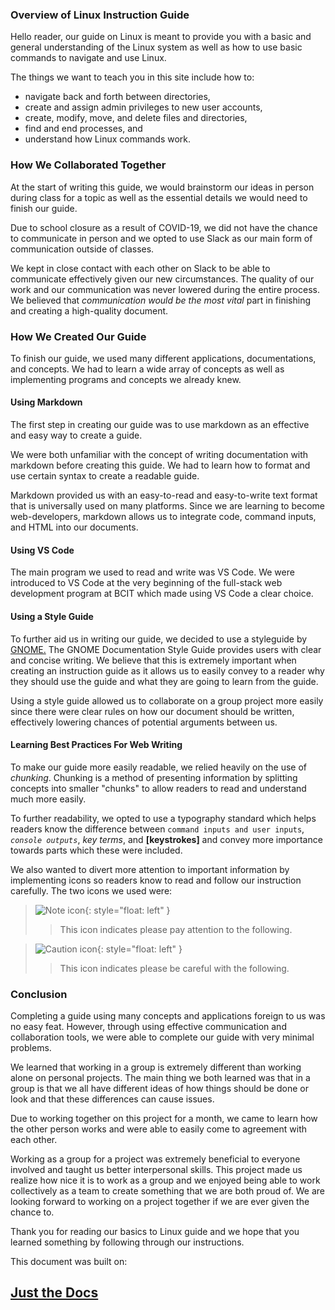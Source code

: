 ### Overview of Linux Instruction Guide

Hello reader, our guide on Linux is meant to provide you with a basic and general understanding of the Linux system as well as how to use basic commands to navigate and use Linux.

The things we want to teach you in this site include how to:
- navigate back and forth between directories,
- create and assign admin privileges to new user accounts,
- create, modify, move, and delete files and directories,
- find and end processes, and
- understand how Linux commands work.

### How We Collaborated Together

At the start of writing this guide, we would brainstorm our ideas in person during class for a topic as well as the essential details we would need to finish our guide. 

Due to school closure as a result of COVID-19, we did not have the chance to communicate in person and we opted to use Slack as our main form of communication outside of classes. 

We kept in close contact with each other on Slack to be able to communicate effectively given our new circumstances. The quality of our work and our communication was never lowered during the entire process. We believed that _communication would be the most vital_ part in finishing and creating a high-quality document.


### How We Created Our Guide
To finish our guide, we used many different applications, documentations, and concepts. We had to learn a wide array of concepts as well as implementing programs and concepts we already knew.

#### Using Markdown

The first step in creating our guide was to use markdown as an effective and easy way to create a guide. 

We were both unfamiliar with the concept of writing documentation with markdown before creating this guide. We had to learn how to format and use certain syntax to create a readable guide.

Markdown provided us with an easy-to-read and easy-to-write text format that is universally used on many platforms. Since we are learning to become web-developers, markdown allows us to integrate code, command inputs, and HTML into our documents.

#### Using VS Code

The main program we used to read and write was VS Code. We were introduced to VS Code at the very beginning of the full-stack web development program at BCIT which made using VS Code a clear choice. 

#### Using a Style Guide

To further aid us in writing our guide, we decided to use a styleguide by [GNOME.](https://developer.gnome.org/gdp-style-guide/2.32/) The GNOME Documentation Style Guide provides users with clear and concise writing. We believe that this is extremely important when creating an instruction guide as it allows us to easily convey to a reader why they should use the guide and what they are going to learn from the guide. 

Using a style guide allowed us to collaborate on a group project more easily since there were clear rules on how our document should be written, effectively lowering chances of potential arguments between us.

#### Learning Best Practices For Web Writing

To make our guide more easily readable, we relied heavily on the use of _chunking_. Chunking is a method of presenting information by splitting concepts into smaller "chunks" to allow readers to read and understand much more easily.

To further readability, we opted to use a typography standard which helps readers know the difference between `command inputs and user inputs`, *`console outputs`*, _key terms_, and **[keystrokes]** and convey more importance towards parts which these were included.

We also wanted to divert more attention to important information by implementing icons so readers know to read and follow our instruction carefully. The two icons we used were:
>![Note icon](https://github.com/dl90/linux-basics/blob/gh-pages/docs/images/icons/note.png?raw=true "Note"){: style="float: left" }
>> This icon indicates please pay attention to the following.

>![Caution icon](https://github.com/dl90/linux-basics/blob/gh-pages/docs/images/icons/caution.png?raw=true "Caution"){: style="float: left" }
>> This icon indicates please be careful with the following.

### Conclusion

Completing a guide using many concepts and applications foreign to us was no easy feat. However, through using effective communication and collaboration tools, we were able to complete our guide with very minimal problems. 

We learned that working in a group is extremely different than working alone on personal projects. The main thing we both learned was that in a group is that we all have different ideas of how things should be done or look and that these differences can cause issues. 

Due to working together on this project for a month, we came to learn how the other person works and were able to easily come to agreement with each other. 

Working as a group for a project was extremely beneficial to everyone involved and taught us better interpersonal skills. This project made us realize how nice it is to work as a group and we enjoyed being able to work collectively as a team to create something that we are both proud of. We are looking forward to working on a project together if we are ever given the chance to.

Thank you for reading our basics to Linux guide and we hope that you learned something by following through our instructions.

This document was built on: <a href="https://github.com/pmarsceill/just-the-docs"><h2>Just the Docs</h2></a>
